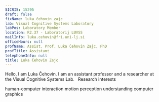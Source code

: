 ```yaml
---
SICRIS: 15295
draft: false
fixName: luka_čehovin_zajc
lab: Visual Cognitive Systems Laboratory
labPos: Laboratory Member
location: R2.37 - Laboratorij LUVSS
mailInfo: luka.cehovin@fri.uni-lj.si
officeHours: null
profName: Assist. Prof. Luka Čehovin Zajc, PhD
profTitle: Assistant
telephoneInfo: null
title: Luka Čehovin Zajc
---
```



Hello, I am Luka Čehovin. I am an assistant professor and a researcher at the Visual Cognitive Systems Lab.
 
Research interests

human-computer interaction
motion perception understanding
computer graphics